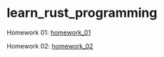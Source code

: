 # learn_rust_programming

Homework 01: [homework_01](./homework_01/)

Homework 02: [homework_02](./hw02/)
